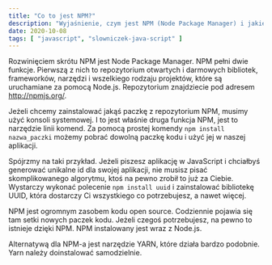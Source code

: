 ```yaml
---
title: "Co to jest NPM?"
description: "Wyjaśnienie, czym jest NPM (Node Package Manager) i jakie pełni funkcje."
date: 2020-10-08
tags: [ "javascript", "slowniczek-java-script" ]
---
```


Rozwinięciem skrótu NPM jest Node Package Manager. NPM pełni dwie funkcje. Pierwszą z nich to repozytorium otwartych i
darmowych bibliotek, frameworków, narzędzi i wszelkiego rodzaju projektów, które są uruchamiane za pomocą Node.js.
Repozytorium znajdziecie pod adresem http://npmjs.org/.

Jeżeli chcemy zainstalować jakąś paczkę z repozytorium NPM, musimy użyć konsoli systemowej. I to jest właśnie druga
funkcja NPM, jest to narzędzie linii komend. Za pomocą prostej komendy `npm install nazwa_paczki` możemy pobrać dowolną
paczkę kodu i użyć jej w naszej aplikacji.

Spójrzmy na taki przykład. Jeżeli piszesz aplikację w JavaScript i chciałbyś generować unikalne id dla swojej aplikacji,
nie musisz pisać skomplikowanego algorytmu, ktoś na pewno zrobił to już za Ciebie. Wystarczy wykonać polecenie
`npm install uuid` i zainstalować bibliotekę UUID, która dostarczy Ci wszystkiego co potrzebujesz, a nawet więcej.

NPM jest ogromnym zasobem kodu open source. Codziennie pojawia się tam setki nowych paczek kodu. Jeżeli czegoś
potrzebujesz, na pewno to istnieje dzięki NPM. NPM instalowany jest wraz z Node.js.

Alternatywą dla NPM-a jest narzędzie YARN, które działa bardzo podobnie. Yarn należy doinstalować samodzielnie.
